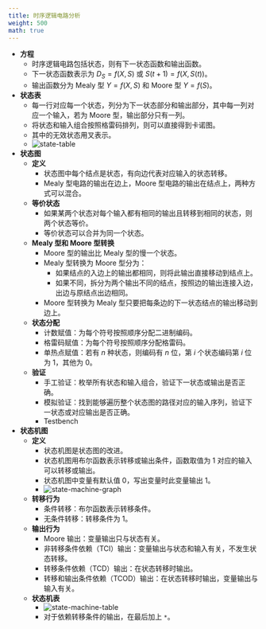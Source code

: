 ```yaml
---
title: 时序逻辑电路分析
weight: 500
math: true
---
```


- **方程**
    - 时序逻辑电路包括状态，则有下一状态函数和输出函数。
    - 下一状态函数表示为 $D_S = f(X, S)$ 或 $S(t + 1) = f(X, S(t))$。
    - 输出函数分为 Mealy 型 $Y = f(X, S)$ 和 Moore 型 $Y = f(S)$。
- **状态表**
    - 每一行对应每一个状态，列分为下一状态部分和输出部分，其中每一列对应一个输入，若为 Moore 型，输出部分只有一列。
    - 将状态和输入组合按照格雷码排列，则可以直接得到卡诺图。
    - 其中的无效状态用叉表示。
    - ![state-table](/images/by-name/sequential-logic-circuit-analysis/state-table.png)
- **状态图**
    - **定义**
        - 状态图中每个结点是状态，有向边代表对应输入的状态转移。
        - Mealy 型电路的输出在边上，Moore 型电路的输出在结点上，两种方式可以混合。
    - **等价状态**
        - 如果某两个状态对每个输入都有相同的输出且转移到相同的状态，则两个状态等价。
        - 等价状态可以合并为同一个状态。
    - **Mealy 型和 Moore 型转换**
        - Moore 型的输出比 Mealy 型的慢一个状态。
        - Mealy 型转换为 Moore 型分为：
            - 如果结点的入边上的输出都相同，则将此输出直接移动到结点上。
            - 如果不同，拆分为两个输出不同的结点，按照边的输出连接入边，出边与原结点出边相同。
        - Moore 型转换为 Mealy 型只要把每条边的下一状态结点的输出移动到边上。
    - **状态分配**
        - 计数赋值：为每个符号按照顺序分配二进制编码。
        - 格雷码赋值：为每个符号按照顺序分配格雷码。
        - 单热点赋值：若有 $n$ 种状态，则编码有 $n$ 位，第 $i$ 个状态编码第 $i$ 位为 $1$，其他为 $0$。
    - **验证**
        - 手工验证：枚举所有状态和输入组合，验证下一状态或输出是否正确。
        - 模拟验证：找到能够遍历整个状态图的路径对应的输入序列，验证下一状态或对应输出是否正确。
        - Testbench
- **状态机图**
    - **定义**
        - 状态机图是状态图的改进。
        - 状态机图用布尔函数表示转移或输出条件，函数取值为 $1$ 对应的输入可以转移或输出。
        - 状态机图中变量有默认值 $0$，写出变量时此变量输出 $1$。
        - ![state-machine-graph](/images/by-name/sequential-logic-circuit-analysis/state-machine-graph.png)
    - **转移行为**
        - 条件转移：布尔函数表示转移条件。
        - 无条件转移：转移条件为 $1$。
    - **输出行为**
        - Moore 输出：变量输出只与状态有关。
        - 非转移条件依赖（TCI）输出：变量输出与状态和输入有关，不发生状态转移。
        - 转移条件依赖（TCD）输出：在状态转移时输出。
        - 转移和输出条件依赖（TCOD）输出：在状态转移时输出，变量输出与输入有关。
    - **状态机表**
        - ![state-machine-table](/images/by-name/sequential-logic-circuit-analysis/state-machine-table.png)
        - 对于依赖转移条件的输出，在最后加上 `*`。
